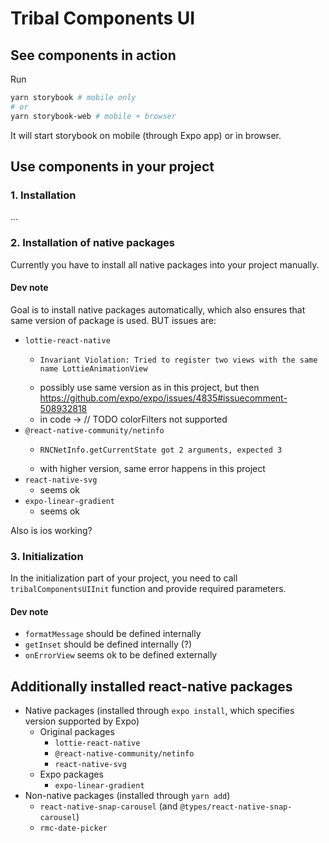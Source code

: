 # Tribal Components UI

## See components in action

Run

```sh
yarn storybook # mobile only
# or
yarn storybook-web # mobile + browser
```

It will start storybook on mobile (through Expo app) or in browser.

## Use components in your project

### 1. Installation

...

### 2. Installation of native packages

Currently you have to install all native packages into your project manually.

#### Dev note

Goal is to install native packages automatically, which also ensures that same version of package is used. BUT issues are:

- `lottie-react-native`
  - ```
    Invariant Violation: Tried to register two views with the same name LottieAnimationView
    ```
  - possibly use same version as in this project, but then https://github.com/expo/expo/issues/4835#issuecomment-508932818
  - in code -> // TODO colorFilters not supported
- `@react-native-community/netinfo`
  - ```
    RNCNetInfo.getCurrentState got 2 arguments, expected 3
    ```
  - with higher version, same error happens in this project
- `react-native-svg`
  - seems ok
- `expo-linear-gradient`
  - seems ok

Also is ios working?

### 3. Initialization

In the initialization part of your project, you need to call `tribalComponentsUIInit` function and provide required parameters.

#### Dev note

- `formatMessage` should be defined internally
- `getInset` should be defined internally (?)
- `onErrorView` seems ok to be defined externally

## Additionally installed react-native packages

- Native packages (installed through `expo install`, which specifies version supported by Expo)
  - Original packages
    - `lottie-react-native`
    - `@react-native-community/netinfo`
    - `react-native-svg`
  - Expo packages
    - `expo-linear-gradient`
- Non-native packages (installed through `yarn add`)
  - `react-native-snap-carousel` (and `@types/react-native-snap-carousel`)
  - `rmc-date-picker`
